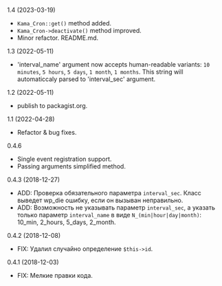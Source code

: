 1.4 (2023-03-19)
- `Kama_Cron::get()` method added.
- `Kama_Cron->deactivate()` method improved.
- Minor refactor. README.md.

1.3 (2022-05-11)
- 'interval_name' argument now accepts human-readable variants: `10 minutes`, `5 hours`, `5 days`, `1 month`, `1 months`. This string will automaticcaly parsed to 'interval_sec' argument.

1.2 (2022-05-11)
- publish to packagist.org.

1.1 (2022-04-28)
- Refactor & bug fixes.

0.4.6
- Single event registration support.
- Passing arguments simplified method.

0.4.3 (2018-12-27)
- ADD: Проверка обязательного параметра `interval_sec`. Класс выведет wp_die ошибку, если он вызыван неправильно.
- ADD: Возможность не указывать параметр `interval_sec`, а указать только параметр `interval_name` в виде `N_(min|hour|day|month)`: 10_min, 2_hours, 5_days, 2_month.

0.4.2 (2018-12-08)
- FIX: Удалил случайно определение `$this->id`.

0.4.1 (2018-12-03)
- FIX: Мелкие правки кода.
